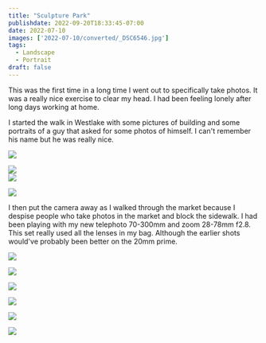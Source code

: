 ```yaml
---
title: "Sculpture Park"
publishdate: 2022-09-20T18:33:45-07:00
date: 2022-07-10
images: ['2022-07-10/converted/_DSC6546.jpg']
tags:
  - Landscape
  - Portrait
draft: false
---
```


This was the first time in a long time I went out to specifically take photos.  It was a really nice exercise to clear my head.  I had been feeling lonely after long days working at home.

I started the walk in Westlake with some pictures of building and some portraits of a guy that asked for some photos of himself.  I can't remember his name but he was really nice.

![](2022-07-10/converted/_DSC6499.jpg)

![](2022-07-10/converted/_DSC6500.jpg)
\
![](2022-07-10/converted/_DSC6503.jpg)

![](2022-07-10/converted/_DSC6515.jpg)

I then put the camera away as I walked through the market because I despise people who take photos in the market and block the sidewalk.  I had been playing with my new telephoto 70-300mm and zoom 28-78mm f2.8.  This set really used all the lenses in my bag.  Although the earlier shots would've probably been better on the 20mm prime.

![](2022-07-10/converted/_DSC6517.jpg)

![](2022-07-10/converted/_DSC6518.jpg)

![](2022-07-10/converted/_DSC6522.jpg)

![](2022-07-10/converted/_DSC6537.jpg)

![](2022-07-10/converted/_DSC6546.jpg)

![](2022-07-10/converted/_DSC6553.jpg)